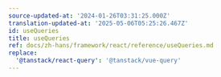 ```yaml
---
source-updated-at: '2024-01-26T03:31:25.000Z'
translation-updated-at: '2025-05-06T05:25:26.467Z'
id: useQueries
title: useQueries
ref: docs/zh-hans/framework/react/reference/useQueries.md
replace:
  '@tanstack/react-query': '@tanstack/vue-query'
---
```

